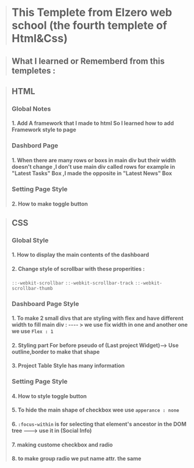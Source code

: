 > # This Templete from Elzero web school (the fourth templete of Html&Css)

>## What I learned or Rememberd from this templetes :

>## HTML
>### Global Notes
>#### 1. Add A framework that I made to html So I learned how to add Framework style to page
>### Dashbord Page
>#### 1. When there are many rows or boxs in main div but their width doesn't change ,I don't use main div called rows for example in "Latest Tasks" Box ,I made the opposite in "Latest News" Box
> ### Setting Page Style
> #### 2. How to make toggle button

>## CSS
>### Global Style 
>#### 1. How to display the main contents of the dashboard
>#### 2. Change style of scrollbar with these properities :
> ```::-webkit-scrollbar```
> ```::-webkit-scrollbar-track```
> ```::-webkit-scrollbar-thumb```
> ### Dashboard Page Style
> #### 1. To make 2 small divs that are styling with flex and have different width  to fill main div : ---- > we use fix width in one and another one we use ```Flex : 1```
> #### 2. Styling part For before pseudo of (Last project Widget)--> Use outline,border to make that shape 
> #### 3. Project Table Style has many information
> ### Setting Page Style
> #### 4. How to style toggle button
> #### 5. To hide the main shape of checkbox wee use ```apperance : none``` 
> #### 6. ```:focus-within``` is for selecting that element's ancestor in the DOM tree ---> use it in (Social Info)
> #### 7. making custome checkbox and radio
> #### 8. to make group radio we put name attr. the same